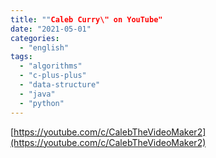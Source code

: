 ```yaml
---
title: ""Caleb Curry\" on YouTube"
date: "2021-05-01"
categories: 
  - "english"
tags: 
  - "algorithms"
  - "c-plus-plus"
  - "data-structure"
  - "java"
  - "python"
---
```


[https://youtube.com/c/CalebTheVideoMaker2](https://youtube.com/c/CalebTheVideoMaker2)
